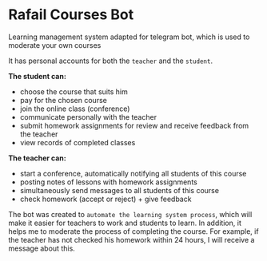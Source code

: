 # Rafail Courses Bot

Learning management system adapted for telegram bot, which is used to moderate your own courses

It has personal accounts for both the `teacher` and the `student`.

**The student can:**
- choose the course that suits him
- pay for the chosen course
- join the online class (conference)
- communicate personally with the teacher
- submit homework assignments for review and receive feedback from the teacher 
- view records of completed classes

**The teacher can:**
- start a conference, automatically notifying all students of this course
- posting notes of lessons with homework assignments
- simultaneously send messages to all students of this course
- check homework (accept or reject) + give feedback

The bot was created to `automate the learning system process`, which will make it easier for teachers to work and students to learn. 
In addition, it helps me to moderate the process of completing the course. 
For example, if the teacher has not checked his homework within 24 hours, I will receive a message about this.




